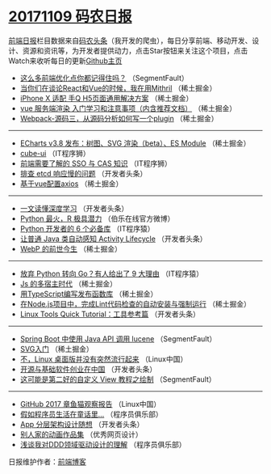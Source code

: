 # [20171109 码农日报](https://toutiao.qdkfweb.cn/date/2017/11/09)

[前端日报](https://qdkfweb.cn/c/news)栏目数据来自[码农头条](https://toutiao.qdkfweb.cn/)（我开发的爬虫），每日分享前端、移动开发、设计、资源和资讯等，为开发者提供动力，点击Star按钮来关注这个项目，点击Watch来收听每日的更新[Github主页](https://github.com/kujian/frontendDaily)
* [这么多前端优化点你都记得住吗？](https://toutiao.qdkfweb.cn/55886.html) （SegmentFault）
* [当你们在谈论React和Vue的时候，我在用Mithril](https://toutiao.qdkfweb.cn/55900.html) （稀土掘金）
* [iPhone X 适配 手Q H5页面通用解决方案](https://toutiao.qdkfweb.cn/55890.html) （稀土掘金）
* [vue 服务端渲染 入门学习和注意事项（内含推荐文档）](https://toutiao.qdkfweb.cn/55891.html) （稀土掘金）
* [Webpack-源码三，从源码分析如何写一个plugin](https://toutiao.qdkfweb.cn/55903.html) （稀土掘金）

***
* [ECharts v3.8 发布：树图、SVG 渲染（beta）、ES Module](https://toutiao.qdkfweb.cn/55894.html) （稀土掘金）
* [cube-ui](https://toutiao.qdkfweb.cn/55983.html) （IT程序狮）
* [前端需要了解的 SSO 与 CAS 知识](https://toutiao.qdkfweb.cn/55984.html) （IT程序狮）
* [排查 etcd 响应慢的问题](https://toutiao.qdkfweb.cn/55941.html) （开发者头条）
* [基于vue配置axios](https://toutiao.qdkfweb.cn/55901.html) （稀土掘金）

***
* [一文读懂深度学习](https://toutiao.qdkfweb.cn/55942.html) （开发者头条）
* [Python 最火，R 极具潜力](https://toutiao.qdkfweb.cn/55990.html) （伯乐在线官方微博）
* [Python 开发者的 6 个必备库](https://toutiao.qdkfweb.cn/55980.html) （IT程序猿）
* [让普通 Java 类自动感知 Activity Lifecycle](https://toutiao.qdkfweb.cn/55933.html) （开发者头条）
* [WebP 的前世今生](https://toutiao.qdkfweb.cn/55893.html) （稀土掘金）

***
* [放弃 Python 转向 Go？有人给出了 9 大理由](https://toutiao.qdkfweb.cn/55981.html) （IT程序猿）
* [Js 的多宿主时代](https://toutiao.qdkfweb.cn/55905.html) （稀土掘金）
* [用TypeScript编写发布函数库](https://toutiao.qdkfweb.cn/55895.html) （稀土掘金）
* [在Node.js项目中，完成Lint代码检查的自动安装与强制运行](https://toutiao.qdkfweb.cn/55896.html) （稀土掘金）
* [Linux Tools Quick Tutorial：工具参考篇](https://toutiao.qdkfweb.cn/55926.html) （开发者头条）

***
* [Spring Boot 中使用  Java API 调用 lucene](https://toutiao.qdkfweb.cn/55884.html) （SegmentFault）
* [SVG入门](https://toutiao.qdkfweb.cn/55897.html) （稀土掘金）
* [不，Linux 桌面版并没有突然流行起来](https://toutiao.qdkfweb.cn/55969.html) （Linux中国）
* [开源与基础软件创业在中国](https://toutiao.qdkfweb.cn/55927.html) （开发者头条）
* [这可能是第二好的自定义 View 教程之绘制](https://toutiao.qdkfweb.cn/55885.html) （SegmentFault）

***
* [GitHub 2017 章鱼猫观察报告](https://toutiao.qdkfweb.cn/55970.html) （Linux中国）
* [假如程序员生活在童话里…](https://toutiao.qdkfweb.cn/55977.html) （程序员俱乐部）
* [App 分层架构设计随想](https://toutiao.qdkfweb.cn/55930.html) （开发者头条）
* [别人家的动画作品集](https://toutiao.qdkfweb.cn/55988.html) （优秀网页设计）
* [浅谈我对DDD领域驱动设计的理解](https://toutiao.qdkfweb.cn/55978.html) （程序员俱乐部）

日报维护作者：[前端博客](https://qdkfweb.cn/) 